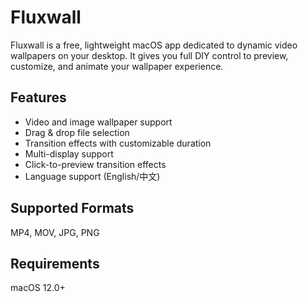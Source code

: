 # Fluxwall

Fluxwall is a free, lightweight macOS app dedicated to dynamic video wallpapers on your desktop. It gives you full DIY control to preview, customize, and animate your wallpaper experience.

## Features

- Video and image wallpaper support
- Drag & drop file selection
- Transition effects with customizable duration
- Multi-display support
- Click-to-preview transition effects
- Language support (English/中文)

## Supported Formats

MP4, MOV, JPG, PNG

## Requirements

macOS 12.0+
